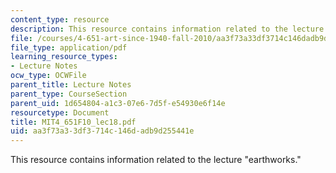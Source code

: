 ```yaml
---
content_type: resource
description: This resource contains information related to the lecture "earthworks."
file: /courses/4-651-art-since-1940-fall-2010/aa3f73a33df3714c146dadb9d255441e_MIT4_651F10_lec18.pdf
file_type: application/pdf
learning_resource_types:
- Lecture Notes
ocw_type: OCWFile
parent_title: Lecture Notes
parent_type: CourseSection
parent_uid: 1d654804-a1c3-07e6-7d5f-e54930e6f14e
resourcetype: Document
title: MIT4_651F10_lec18.pdf
uid: aa3f73a3-3df3-714c-146d-adb9d255441e
---
```

This resource contains information related to the lecture "earthworks."

